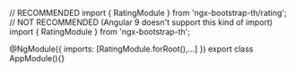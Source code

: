 // RECOMMENDED
import { RatingModule } from 'ngx-bootstrap-th/rating';
// NOT RECOMMENDED (Angular 9 doesn't support this kind of import)
import { RatingModule } from 'ngx-bootstrap-th';

@NgModule({
  imports: [RatingModule.forRoot(),...]
})
export class AppModule(){}

